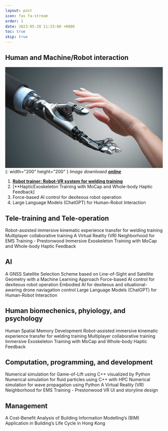 ```yaml
---
layout: post
icon: fas fa-stream
order: 1
date: 2023-05-20 11:33:00 +0800
toc: true
skip: true
---
```


## **Human and Machine/Robot interaction**
![img-description](/images/Project/HCI.jpg){: width="200" height="200" }
_Image downloaed [**online**](https://mediax.stanford.edu/research/human-machine-interaction-and-sensing/)_

1. [**Robot trainer: Robot-VR system for welding training**](https://www.eng-alliance.com/services-eng-aliance/civil-structural-engineering/structural-analysis-design) 
2. [**HapticExoskeleton Training with MoCap and Whole-body Haptic Feedback]
3. Force-based AI control for dexiteous robot operation
4. Large Language Models (ChatGPT) for Human-Robot Interaction



## Tele-training and Tele-operation
Robot-assisted immersive kinematic experience transfer for welding training
Multiplayer collaborative training
A Virtual Reality (VR) Neighborhood for EMS Training - Prestonwood
Immersive Exoskeleton Training with MoCap and Whole-body Haptic Feedback



## AI
A GNSS Satellite Selection Scheme based on Line-of-Sight and Satellite Geometry with a Machine Learning Approach
Force-based AI control for dexiteous robot operation
Embodied AI for dexiteous and situational-awaring drone naviagation control
Large Language Models (ChatGPT) for Human-Robot Interaction



## Human biomechenics, phyiology, and psychology
Human Spatial Memory Development
Robot-assisted immersive kinematic experience transfer for welding training
Multiplayer collaborative training
Immersive Exoskeleton Training with MoCap and Whole-body Haptic Feedback



## Computation, programming, and development
Numerical simulation for Game-of-Lift using C++ visualized by Python
Numerical simulation for fluid particles using C++ with HPC
Numerical simulation for wave propagation using Python
A Virtual Reality (VR) Neighborhood for EMS Training - Prestonwood
VR UI and storyline design



## Management
A Cost-Benefit Analysis of Building Information Modelling’s (BIM) Application in Building’s Life Cycle in Hong Kong

